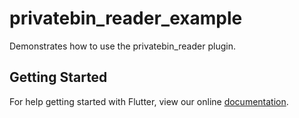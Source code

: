 # privatebin_reader_example

Demonstrates how to use the privatebin_reader plugin.

## Getting Started

For help getting started with Flutter, view our online
[documentation](https://flutter.io/).
